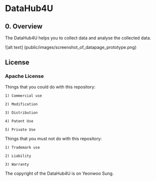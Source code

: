 # DataHub4U



## 0. Overview

The DataHub4U helps you to collect data and analyse the collected data.

![alt text] (public/images/screenshot_of_datapage_prototype.png)


## License

### Apache License


Things that you could do with this repository:

    1) Commercial use

    2) Modification

    3) Distribution

    4) Patent Use

    5) Private Use


Things that you must not do with this repository:

    1) Trademark use

    2) Liability

    3) Warranty


The copyright of the DataHub4U is on Yeonwoo Sung.